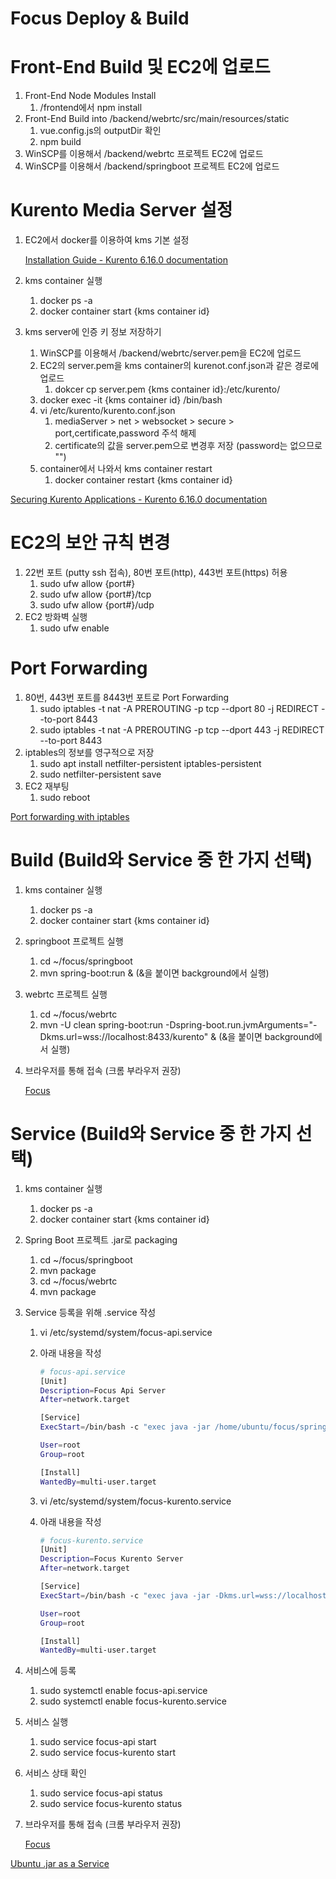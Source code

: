# Focus Deploy & Build

# Front-End Build 및 EC2에 업로드

1. Front-End Node Modules Install
    1. /frontend에서 npm install
2. Front-End Build into /backend/webrtc/src/main/resources/static
    1. vue.config.js의 outputDir 확인
    2. npm build
3. WinSCP를 이용해서 /backend/webrtc 프로젝트 EC2에 업로드
4. WinSCP를 이용해서 /backend/springboot 프로젝트 EC2에 업로드

# Kurento Media Server 설정

1. EC2에서 docker를 이용하여 kms 기본 설정

    [Installation Guide - Kurento 6.16.0 documentation](https://doc-kurento.readthedocs.io/en/stable/user/installation.html#docker-image)

2. kms container 실행
    1. docker ps -a
    2. docker container start {kms container id}
3. kms server에 인증 키 정보 저장하기
    1. WinSCP를 이용해서 /backend/webrtc/server.pem을 EC2에 업로드
    2. EC2의 server.pem을 kms container의 kurenot.conf.json과 같은 경로에 업로드
        1. dokcer cp server.pem {kms container id}:/etc/kurento/
    3. docker exec -it {kms container id} /bin/bash
    4. vi /etc/kurento/kurento.conf.json
        1. mediaServer > net > websocket > secure > port,certificate,password 주석 해제
        2. certificate의 값을 server.pem으로 변경후 저장 (password는 없으므로 "")
    5. container에서 나와서 kms container restart
        1. docker container restart {kms container id}

[Securing Kurento Applications - Kurento 6.16.0 documentation](https://doc-kurento.readthedocs.io/en/stable/features/security.html)

# EC2의 보안 규칙 변경

1. 22번 포트 (putty ssh 접속), 80번 포트(http), 443번 포트(https) 허용
    1. sudo ufw allow {port#}
    2. sudo ufw allow {port#}/tcp
    3. sudo ufw allow {port#}/udp
2. EC2 방화벽 실행
    1. sudo ufw enable

# Port Forwarding

1. 80번, 443번 포트를  8443번 포트로 Port Forwarding
    1. sudo iptables -t nat -A PREROUTING -p tcp --dport 80 -j REDIRECT --to-port 8443
    2. sudo iptables -t nat -A PREROUTING -p tcp --dport 443 -j REDIRECT --to-port 8443
2. iptables의 정보를 영구적으로 저장
    1. sudo apt install netfilter-persistent iptables-persistent
    2. sudo netfilter-persistent save
3. EC2 재부팅
    1. sudo reboot

[Port forwarding with iptables](https://www.cogini.com/blog/port-forwarding-with-iptables/)

# Build (Build와 Service 중 한 가지 선택)

1. kms container 실행
    1. docker ps -a
    2. docker container start {kms container id}
2. springboot 프로젝트 실행
    1. cd ~/focus/springboot
    2. mvn spring-boot:run &
    (&을 붙이면 background에서 실행)
3. webrtc 프로젝트 실행
    1. cd ~/focus/webrtc
    2. mvn -U clean spring-boot:run -Dspring-boot.run.jvmArguments="-Dkms.url=wss://localhost:8433/kurento" &
    (&을 붙이면 background에서 실행)
4. 브라우저를 통해 접속 (크롬 부라우저 권장)

    [Focus](https://www.focuspresentation.com)

# Service (Build와 Service 중 한 가지 선택)

1. kms container 실행
    1. docker ps -a
    2. docker container start {kms container id}
    
2. Spring Boot 프로젝트 .jar로 packaging
    1. cd ~/focus/springboot
    2. mvn package
    3. cd ~/focus/webrtc
    4. mvn package
    
3. Service 등록을 위해 .service 작성
    1. vi /etc/systemd/system/focus-api.service
    2. 아래 내용을 작성

        ```bash
        # focus-api.service
        [Unit]
        Description=Focus Api Server
        After=network.target

        [Service]
        ExecStart=/bin/bash -c "exec java -jar /home/ubuntu/focus/springboot/target/demo-0.0.1-SNAPSHOT.jar"

        User=root
        Group=root

        [Install]
        WantedBy=multi-user.target
        ```

    3. vi /etc/systemd/system/focus-kurento.service
    4. 아래 내용을 작성

        ```bash
        # focus-kurento.service
        [Unit]
        Description=Focus Kurento Server
        After=network.target
        
        [Service]
        ExecStart=/bin/bash -c "exec java -jar -Dkms.url=wss://localhost:8433/kurento /home/ubuntu/focus/webrtc/target/WebRtc-0.0.1-SNAPSHOT.jar"
        
        User=root
        Group=root
        
        [Install]
        WantedBy=multi-user.target
        ```

4. 서비스에 등록
    1. sudo systemctl enable focus-api.service
    2. sudo systemctl enable focus-kurento.service
    
5. 서비스 실행
    1. sudo service focus-api start
    2. sudo service focus-kurento start
    
6. 서비스 상태 확인
    1. sudo service focus-api status
    2. sudo service focus-kurento status
    
7. 브라우저를 통해 접속 (크롬 부라우저 권장)

    [Focus](https://www.focuspresentation.com)

[Ubuntu .jar as a Service](https://lts0606.tistory.com/225)
